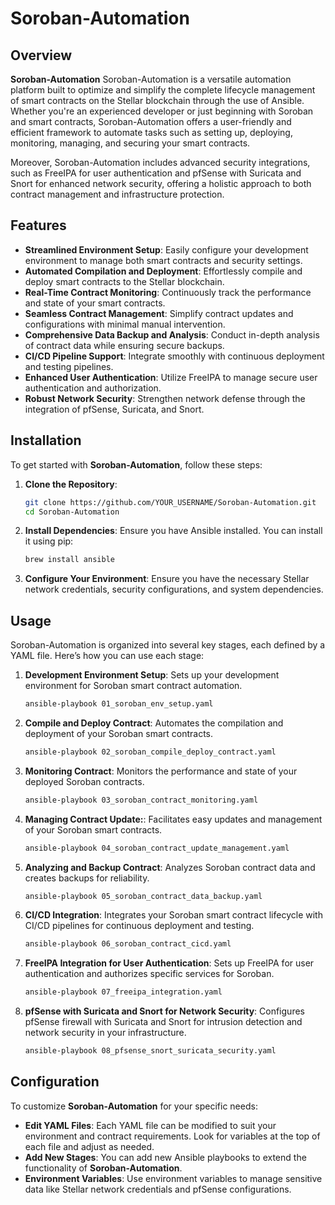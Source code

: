 # Soroban-Automation

## Overview
**Soroban-Automation** Soroban-Automation is a versatile automation platform built to optimize and simplify the complete lifecycle management of smart contracts on the Stellar blockchain through the use of Ansible. Whether you're an experienced developer or just beginning with Soroban and smart contracts, Soroban-Automation offers a user-friendly and efficient framework to automate tasks such as setting up, deploying, monitoring, managing, and securing your smart contracts.

Moreover, Soroban-Automation includes advanced security integrations, such as FreeIPA for user authentication and pfSense with Suricata and Snort for enhanced network security, offering a holistic approach to both contract management and infrastructure protection.

## Features
- **Streamlined Environment Setup**: Easily configure your development environment to manage both smart contracts and security settings.
- **Automated Compilation and Deployment**: Effortlessly compile and deploy smart contracts to the Stellar blockchain.
- **Real-Time Contract Monitoring**: Continuously track the performance and state of your smart contracts.
- **Seamless Contract Management**: Simplify contract updates and configurations with minimal manual intervention.
- **Comprehensive Data Backup and Analysis**: Conduct in-depth analysis of contract data while ensuring secure backups.
- **CI/CD Pipeline Support**:  Integrate smoothly with continuous deployment and testing pipelines.
- **Enhanced User Authentication**:  Utilize FreeIPA to manage secure user authentication and authorization.
- **Robust Network Security**: Strengthen network defense through the integration of pfSense, Suricata, and Snort.

## Installation
To get started with **Soroban-Automation**, follow these steps:

1. **Clone the Repository**:
   ```bash
   git clone https://github.com/YOUR_USERNAME/Soroban-Automation.git
   cd Soroban-Automation
2. **Install Dependencies**:
Ensure you have Ansible installed. You can install it using pip:
   ```bash
   brew install ansible
3. **Configure Your Environment**:
Ensure you have the necessary Stellar network credentials, security configurations, and system dependencies.

## Usage

Soroban-Automation is organized into several key stages, each defined by a YAML file. Here’s how you can use each stage:

1. **Development Environment Setup**:
Sets up your development environment for Soroban smart contract automation.
   ```bash
   ansible-playbook 01_soroban_env_setup.yaml

3. **Compile and Deploy Contract**:
Automates the compilation and deployment of your Soroban smart contracts.
   ```bash
   ansible-playbook 02_soroban_compile_deploy_contract.yaml

4. **Monitoring Contract**:
Monitors the performance and state of your deployed Soroban contracts.
   ```bash
   ansible-playbook 03_soroban_contract_monitoring.yaml

5. **Managing Contract Update:**:
Facilitates easy updates and management of your Soroban smart contracts.
   ```bash
   ansible-playbook 04_soroban_contract_update_management.yaml

6. **Analyzing and Backup Contract**:
Analyzes Soroban contract data and creates backups for reliability.
   ```bash
   ansible-playbook 05_soroban_contract_data_backup.yaml

7. **CI/CD Integration**:
Integrates your Soroban smart contract lifecycle with CI/CD pipelines for continuous deployment and testing.
   ```bash
   ansible-playbook 06_soroban_contract_cicd.yaml

8. **FreeIPA Integration for User Authentication**:
Sets up FreeIPA for user authentication and authorizes specific services for Soroban.
   ```bash
   ansible-playbook 07_freeipa_integration.yaml

9. **pfSense with Suricata and Snort for Network Security**:
Configures pfSense firewall with Suricata and Snort for intrusion detection and network security in your infrastructure.
   ```bash
   ansible-playbook 08_pfsense_snort_suricata_security.yaml


## Configuration

To customize **Soroban-Automation** for your specific needs:

- **Edit YAML Files**: Each YAML file can be modified to suit your environment and contract requirements. Look for variables at the top of each file and adjust as needed.
- **Add New Stages**: You can add new Ansible playbooks to extend the functionality of **Soroban-Automation**.
- **Environment Variables**: Use environment variables to manage sensitive data like Stellar network credentials and pfSense configurations.








